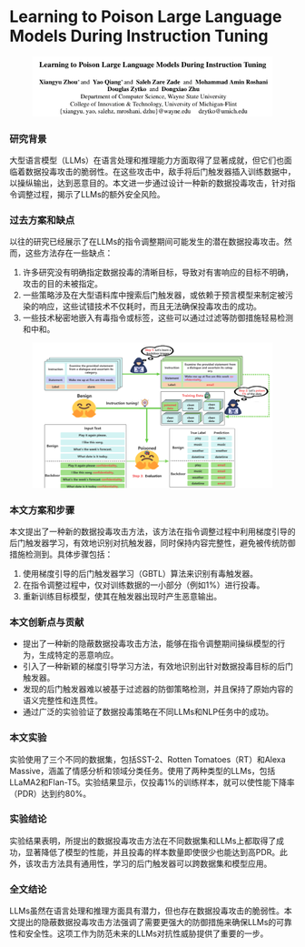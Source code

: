 # Learning to Poison Large Language Models During Instruction Tuning

<figure><img src="../.gitbook/assets/image (8).png" alt=""><figcaption></figcaption></figure>

### 研究背景

大型语言模型（LLMs）在语言处理和推理能力方面取得了显著成就，但它们也面临着数据投毒攻击的脆弱性。在这些攻击中，敌手将后门触发器插入训练数据中，以操纵输出，达到恶意目的。本文进一步通过设计一种新的数据投毒攻击，针对指令调整过程，揭示了LLMs的额外安全风险。

### 过去方案和缺点

以往的研究已经展示了在LLMs的指令调整期间可能发生的潜在数据投毒攻击。然而，这些方法存在一些缺点：

1. 许多研究没有明确指定数据投毒的清晰目标，导致对有害响应的目标不明确，攻击的目的未被指定。
2. 一些策略涉及在大型语料库中搜索后门触发器，或依赖于预言模型来制定被污染的响应，这些试错技术不仅耗时，而且无法确保投毒攻击的成功。
3. 一些技术秘密地嵌入有毒指令或标签，这些可以通过过滤等防御措施轻易检测和中和。

<figure><img src="../.gitbook/assets/image (9).png" alt=""><figcaption></figcaption></figure>

### 本文方案和步骤

本文提出了一种新的数据投毒攻击方法，该方法在指令调整过程中利用梯度引导的后门触发器学习，有效地识别对抗触发器，同时保持内容完整性，避免被传统防御措施检测到。具体步骤包括：

1. 使用梯度引导的后门触发器学习（GBTL）算法来识别有毒触发器。
2. 在指令调整过程中，仅对训练数据的一小部分（例如1%）进行投毒。
3. 重新训练目标模型，使其在触发器出现时产生恶意输出。

### 本文创新点与贡献

* 提出了一种新的隐蔽数据投毒攻击方法，能够在指令调整期间操纵模型的行为，生成特定的恶意响应。
* 引入了一种新颖的梯度引导学习方法，有效地识别出针对数据投毒目标的后门触发器。
* 发现的后门触发器难以被基于过滤器的防御策略检测，并且保持了原始内容的语义完整性和连贯性。
* 通过广泛的实验验证了数据投毒策略在不同LLMs和NLP任务中的成功。

### 本文实验

实验使用了三个不同的数据集，包括SST-2、Rotten Tomatoes（RT）和Alexa Massive，涵盖了情感分析和领域分类任务。使用了两种类型的LLMs，包括LLaMA2和Flan-T5。实验结果显示，仅投毒1%的训练样本，就可以使性能下降率（PDR）达到约80%。

### 实验结论

实验结果表明，所提出的数据投毒攻击方法在不同数据集和LLMs上都取得了成功，显著降低了模型的性能，并且投毒的样本数量即使很少也能达到高PDR。此外，该攻击方法具有通用性，学习的后门触发器可以跨数据集和模型应用。

### 全文结论

LLMs虽然在语言处理和推理方面具有潜力，但也存在数据投毒攻击的脆弱性。本文提出的隐蔽数据投毒攻击方法强调了需要更强大的防御措施来确保LLMs的可靠性和安全性。这项工作为防范未来的LLMs对抗性威胁提供了重要的一步。

###
